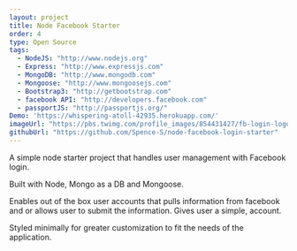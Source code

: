 ```yaml
---
layout: project
title: Node Facebook Starter
order: 4
type: Open Source
tags:
  - NodeJS: "http://www.nodejs.org"
  - Express: "http://www.expressjs.com"
  - MongoDB: "http://www.mongodb.com"
  - Mongoose: "http://www.mongoosejs.com"
  - Bootstrap3: "http://getbootstrap.com"
  - facebook API: "http://developers.facebook.com"
  - passportJS: "http://passportjs.org/"
Demo: 'https://whispering-atoll-42935.herokuapp.com/'
imageUrl: "https://pbs.twimg.com/profile_images/854431427/fb-login-logo_400x400.png"
githubUrl: "https://github.com/Spence-S/node-facebook-login-starter"
---
```

A simple node starter project that handles user management with Facebook login.

Built with Node, Mongo as a DB and Mongoose.

Enables out of the box user accounts that pulls information from facebook and
or allows user to submit the information. Gives user a simple, account.

Styled minimally for greater customization to fit the needs of the application.

